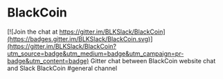# BlackCoin

[![Join the chat at https://gitter.im/BLKSlack/BlackCoin](https://badges.gitter.im/BLKSlack/BlackCoin.svg)](https://gitter.im/BLKSlack/BlackCoin?utm_source=badge&utm_medium=badge&utm_campaign=pr-badge&utm_content=badge)
Gitter chat between BlackCoin website chat and Slack BlackCoin #general channel 

